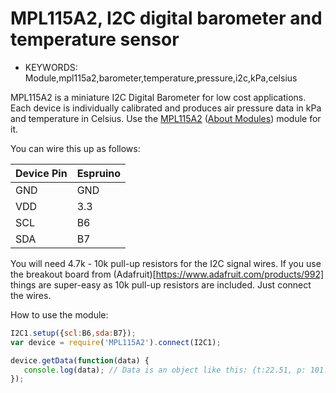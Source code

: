 <!--- Copyright (c) 2014 Per Ejeklint. Free use for all good people. -->
MPL115A2, I2C digital barometer and temperature sensor
=====================

* KEYWORDS: Module,mpl115a2,barometer,temperature,pressure,i2c,kPa,celsius

MPL115A2 is a miniature I2C Digital Barometer for low cost applications. Each device is individually calibrated and produces air pressure data in kPa and temperature in Celsius. Use the [MPL115A2](/modules/MPL115A2.js) ([About Modules](/Modules)) module for it.

You can wire this up as follows:

| Device Pin | Espruino |
| ---------- | -------- |
| GND        | GND      |
| VDD        | 3.3      |
| SCL        | B6       |
| SDA        | B7       |

You will need 4.7k - 10k pull-up resistors for the I2C signal wires. If you use the breakout board from (Adafruit)[https://www.adafruit.com/products/992] things are super-easy as 10k pull-up resistors are included. Just connect the wires.

How to use the module:

```js
I2C1.setup({scl:B6,sda:B7});
var device = require('MPL115A2').connect(I2C1);

device.getData(function(data) {
   console.log(data); // Data is an object like this: {t:22.51, p: 101.68}, where t is in C and p is in kPa
});
```
